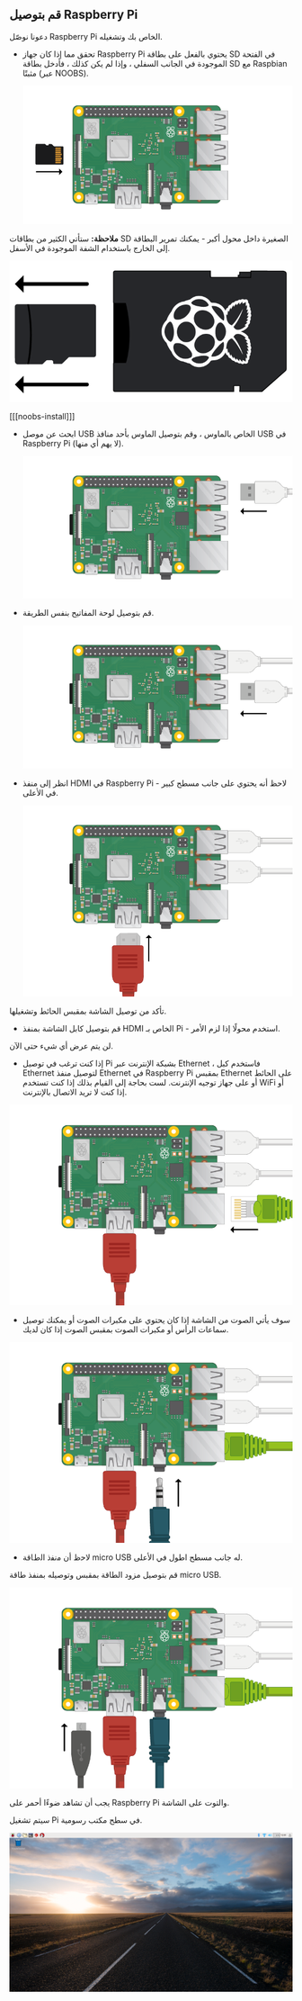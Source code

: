 ## قم بتوصيل Raspberry Pi

دعونا نوصّل Raspberry Pi الخاص بك وتشغيله.

+ تحقق مما إذا كان جهاز Raspberry Pi يحتوي بالفعل على بطاقة SD في الفتحة الموجودة في الجانب السفلي ، وإذا لم يكن كذلك ، فأدخل بطاقة SD مع Raspbian مثبتًا (عبر NOOBS).
    
    ![لقطة الشاشة](images/pi-sd.png)

**ملاحظة:** ستأتي الكثير من بطاقات SD الصغيرة داخل محول أكبر - يمكنك تمرير البطاقة إلى الخارج باستخدام الشفة الموجودة في الأسفل.

![حامل بطاقة sd](images/sd-card-holder.png)

[[[noobs-install]]]

+ ابحث عن موصل USB الخاص بالماوس ، وقم بتوصيل الماوس بأحد منافذ USB في Raspberry Pi (لا يهم أي منها).
    
    ![لقطة الشاشة](images/pi-mouse.png)

+ قم بتوصيل لوحة المفاتيح بنفس الطريقة.
    
    ![لقطة الشاشة](images/pi-keyboard.png)

+ انظر إلى منفذ HDMI في Raspberry Pi - لاحظ أنه يحتوي على جانب مسطح كبير في الأعلى.
    
    ![لقطة الشاشة](images/pi-hdmi.png)

تأكد من توصيل الشاشة بمقبس الحائط وتشغيلها.

+ قم بتوصيل كابل الشاشة بمنفذ HDMI الخاص بـ Pi - استخدم محولًا إذا لزم الأمر.

لن يتم عرض أي شيء حتى الآن.

+ إذا كنت ترغب في توصيل Pi بشبكة الإنترنت عبر Ethernet ، فاستخدم كبل Ethernet لتوصيل منفذ Ethernet في Raspberry Pi بمقبس Ethernet على الحائط أو على جهاز توجيه الإنترنت. لست بحاجة إلى القيام بذلك إذا كنت تستخدم WiFi أو إذا كنت لا تريد الاتصال بالإنترنت.

![إيثرنت](images/pi-ethernet.png)

+ سوف يأتي الصوت من الشاشة إذا كان يحتوي على مكبرات الصوت أو يمكنك توصيل سماعات الرأس أو مكبرات الصوت بمقبس الصوت إذا كان لديك.

![سماعات رأس](images/pi-headphones.png)

+ ﻻﺣظ أن ﻣﻧﻔذ اﻟطﺎﻗﺔ micro USB له جانب مسطح اطول في الأعلى.

قم بتوصيل مزود الطاقة بمقبس وتوصيله بمنفذ طاقة micro USB.

![لقطة الشاشة](images/pi-power.png)

يجب أن تشاهد ضوءًا أحمر على Raspberry Pi والتوت على الشاشة.

سيتم تشغيل Pi في سطح مكتب رسومية.

![لقطة الشاشة](images/pi-desktop.png)